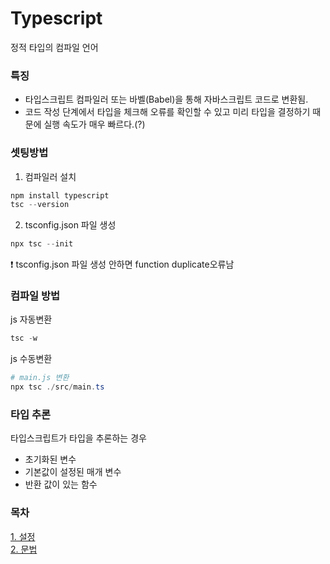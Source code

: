 # Typescript
정적 타입의 컴파일 언어

### 특징
- 타입스크립트 컴파일러 또는 바벨(Babel)을 통해 자바스크립트 코드로 변환됨.
- 코드 작성 단계에서 타입을 체크해 오류를 확인할 수 있고 미리 타입을 결정하기 때문에 실행 속도가 매우 빠르다.(?)

### 셋팅방법
1. 컴파일러 설치
```powershell
npm install typescript
tsc --version
```

2. tsconfig.json 파일 생성
```powershell
npx tsc --init 
```

❗ tsconfig.json 파일 생성 안하면 function duplicate오류남

### 컴파일 방법
js 자동변환
```powershell
tsc -w
```

js 수동변환
```powershell
# main.js 변환
npx tsc ./src/main.ts
```

### 타입 추론
타입스크립트가 타입을 추론하는 경우
- 초기화된 변수
- 기본값이 설정된 매개 변수
- 반환 값이 있는 함수

### 목차
[1. 설정](./1.설정.md)  
[2. 문법](./2.문법.md)
